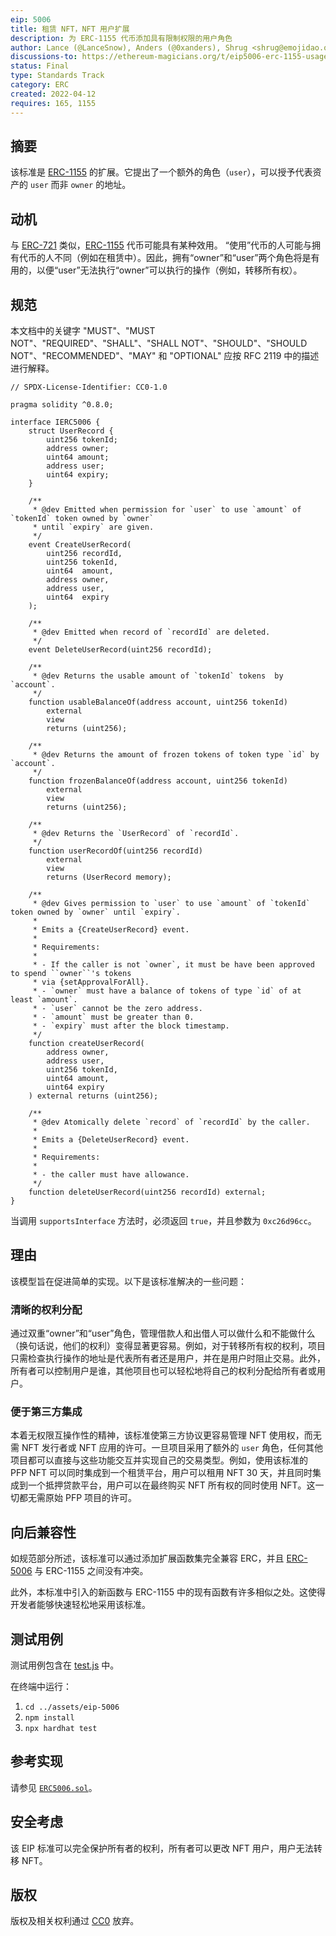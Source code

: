 ```yaml
---
eip: 5006
title: 租赁 NFT，NFT 用户扩展
description: 为 ERC-1155 代币添加具有限制权限的用户角色
author: Lance (@LanceSnow), Anders (@0xanders), Shrug <shrug@emojidao.org>
discussions-to: https://ethereum-magicians.org/t/eip5006-erc-1155-usage-rights-extension/8941
status: Final
type: Standards Track
category: ERC
created: 2022-04-12
requires: 165, 1155
---
```


## 摘要

该标准是 [ERC-1155](./eip-1155.md) 的扩展。它提出了一个额外的角色（`user`），可以授予代表资产的 `user` 而非 `owner` 的地址。

## 动机

与 [ERC-721](./eip-721.md) 类似，[ERC-1155](./eip-1155.md) 代币可能具有某种效用。 “使用”代币的人可能与拥有代币的人不同（例如在租赁中）。因此，拥有“owner”和“user”两个角色将是有用的，以便“user”无法执行“owner”可以执行的操作（例如，转移所有权）。

## 规范

本文档中的关键字 "MUST"、"MUST NOT"、"REQUIRED"、"SHALL"、"SHALL NOT"、"SHOULD"、"SHOULD NOT"、"RECOMMENDED"、"MAY" 和 "OPTIONAL" 应按 RFC 2119 中的描述进行解释。

```solidity
// SPDX-License-Identifier: CC0-1.0

pragma solidity ^0.8.0;

interface IERC5006 {
    struct UserRecord {
        uint256 tokenId;
        address owner;
        uint64 amount;
        address user;
        uint64 expiry;
    }
    
    /**
     * @dev Emitted when permission for `user` to use `amount` of `tokenId` token owned by `owner`
     * until `expiry` are given.
     */
    event CreateUserRecord(
        uint256 recordId,
        uint256 tokenId,
        uint64  amount,
        address owner,
        address user,
        uint64  expiry
    );

    /**
     * @dev Emitted when record of `recordId` are deleted. 
     */
    event DeleteUserRecord(uint256 recordId);

    /**
     * @dev Returns the usable amount of `tokenId` tokens  by `account`.
     */
    function usableBalanceOf(address account, uint256 tokenId)
        external
        view
        returns (uint256);

    /**
     * @dev Returns the amount of frozen tokens of token type `id` by `account`.
     */
    function frozenBalanceOf(address account, uint256 tokenId)
        external
        view
        returns (uint256);

    /**
     * @dev Returns the `UserRecord` of `recordId`.
     */
    function userRecordOf(uint256 recordId)
        external
        view
        returns (UserRecord memory);

    /**
     * @dev Gives permission to `user` to use `amount` of `tokenId` token owned by `owner` until `expiry`.
     *
     * Emits a {CreateUserRecord} event.
     *
     * Requirements:
     *
     * - If the caller is not `owner`, it must be have been approved to spend ``owner``'s tokens
     * via {setApprovalForAll}.
     * - `owner` must have a balance of tokens of type `id` of at least `amount`.
     * - `user` cannot be the zero address.
     * - `amount` must be greater than 0.
     * - `expiry` must after the block timestamp.
     */
    function createUserRecord(
        address owner,
        address user,
        uint256 tokenId,
        uint64 amount,
        uint64 expiry
    ) external returns (uint256);

    /**
     * @dev Atomically delete `record` of `recordId` by the caller.
     *
     * Emits a {DeleteUserRecord} event.
     *
     * Requirements:
     *
     * - the caller must have allowance.
     */
    function deleteUserRecord(uint256 recordId) external;
}

```

当调用 `supportsInterface` 方法时，必须返回 `true`，并且参数为 `0xc26d96cc`。

## 理由

该模型旨在促进简单的实现。以下是该标准解决的一些问题：

### 清晰的权利分配

通过双重“owner”和“user”角色，管理借款人和出借人可以做什么和不能做什么（换句话说，他们的权利）变得显著更容易。例如，对于转移所有权的权利，项目只需检查执行操作的地址是代表所有者还是用户，并在是用户时阻止交易。此外，所有者可以控制用户是谁，其他项目也可以轻松地将自己的权利分配给所有者或用户。

### 便于第三方集成

本着无权限互操作性的精神，该标准使第三方协议更容易管理 NFT 使用权，而无需 NFT 发行者或 NFT 应用的许可。一旦项目采用了额外的 `user` 角色，任何其他项目都可以直接与这些功能交互并实现自己的交易类型。例如，使用该标准的 PFP NFT 可以同时集成到一个租赁平台，用户可以租用 NFT 30 天，并且同时集成到一个抵押贷款平台，用户可以在最终购买 NFT 所有权的同时使用 NFT。这一切都无需原始 PFP 项目的许可。

## 向后兼容性

如规范部分所述，该标准可以通过添加扩展函数集完全兼容 ERC，并且 [ERC-5006](./eip-5006.md) 与 ERC-1155 之间没有冲突。

此外，本标准中引入的新函数与 ERC-1155 中的现有函数有许多相似之处。这使得开发者能够快速轻松地采用该标准。

## 测试用例

测试用例包含在 [test.js](../assets/eip-5006/test/test.ts) 中。

在终端中运行：

1. ```cd ../assets/eip-5006```
1. ```npm install```
1. ```npx hardhat test```

## 参考实现

请参见 [`ERC5006.sol`](../assets/eip-5006/contracts/ERC5006.sol)。

## 安全考虑

该 EIP 标准可以完全保护所有者的权利，所有者可以更改 NFT 用户，用户无法转移 NFT。

## 版权

版权及相关权利通过 [CC0](../LICENSE.md) 放弃。